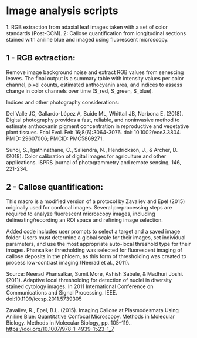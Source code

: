 # Image analysis scripts
1: RGB extraction from adaxial leaf images taken with a set of color standards (Post-CCM).
2: Callose quantification from longitudinal sections stained with aniline blue and imaged using fluorescent microscopy. 

## 1 - RGB extraction: 

Remove image background noise and extract RGB values from senescing leaves. 
The final output is a summary table with intensity values per color channel, pixel counts, estimated anthocyanin area, and indices to assess change in color channels over time (S_red, S_green, S_blue).

Indices and other photography considerations: 

Del Valle JC, Gallardo-López A, Buide ML, Whittall JB, Narbona E. (2018). Digital photography provides a fast, reliable, and noninvasive method to estimate anthocyanin pigment concentration in reproductive and vegetative plant tissues. Ecol Evol. Feb 16;8(6):3064-3076. doi: 10.1002/ece3.3804. PMID: 29607006; PMCID: PMC5869271.

Sunoj, S., Igathinathane, C., Saliendra, N., Hendrickson, J., & Archer, D. (2018). Color calibration of digital images for agriculture and other applications. ISPRS journal of photogrammetry and remote sensing, 146, 221-234.

## 2 - Callose quantification:

This macro is a modified version of a protocol by Zavaliev and Epel (2015) originally used for confocal images. 
Several preprocessing steps are required to analyze fluorescent microscopy images, including delineating/recording an ROI space and refining image selection.

Added code includes user prompts to select a target and a saved image folder. Users must determine a global scale for their images, set individual parameters,  and use the most appropriate auto-local threshold type for their images. Phansalker thresholding was selected for fluorescent imaging of callose deposits in the phloem, as this form of thresholding was created to process low-contrast imaging (Neerad et al., 2011). 


Source:
Neerad Phansalkar, Sumit More, Ashish Sabale, & Madhuri Joshi. (2011). Adaptive local thresholding for detection of nuclei in diversity stained cytology images. In 2011 International Conference on Communications and Signal Processing. IEEE. doi:10.1109/iccsp.2011.5739305

Zavaliev, R., Epel, B.L. (2015). Imaging Callose at Plasmodesmata Using Aniline Blue: Quantitative Confocal Microscopy. Methods in Molecular Biology. Methods in Molecular Biology, pp. 105–119.. https://doi.org/10.1007/978-1-4939-1523-1_7
